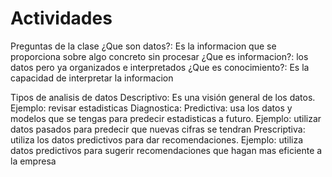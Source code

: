 # Actividades
Preguntas de la clase
¿Que son datos?: Es la informacion que se proporciona sobre algo concreto sin procesar
¿Que es informacion?: los datos pero ya organizados e interpretados 
¿Que es conocimiento?: Es la capacidad de interpretar la informacion

Tipos de analisis de datos
Descriptivo: Es una visión general de los datos. Ejemplo: revisar estadisticas 
Diagnostica: 
Predictiva: usa los datos y modelos que se tengas para predecir estadisticas a futuro. Ejemplo: utilizar datos pasados para predecir que nuevas cifras se tendran
Prescriptiva: utiliza los datos predictivos para dar recomendaciones. Ejemplo: utiliza datos predictivos para sugerir recomendaciones que hagan mas eficiente a la empresa

